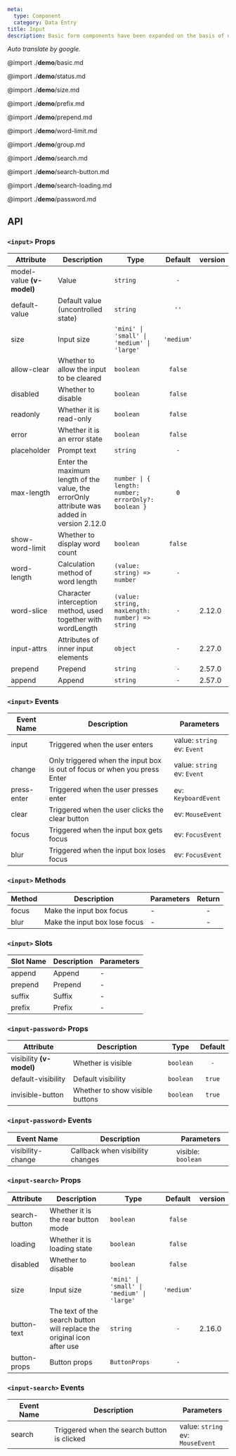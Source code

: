 ```yaml
meta:
  type: Component
  category: Data Entry
title: Input
description: Basic form components have been expanded on the basis of native controls and can be used in combination.
```

_Auto translate by google._

@import ./**demo**/basic.md

@import ./**demo**/status.md

@import ./**demo**/size.md

@import ./**demo**/prefix.md

@import ./**demo**/prepend.md

@import ./**demo**/word-limit.md

@import ./**demo**/group.md

@import ./**demo**/search.md

@import ./**demo**/search-button.md

@import ./**demo**/search-loading.md

@import ./**demo**/password.md

## API

### `<input>` Props

| Attribute                 | Description                                                                                | Type                                                |  Default   | version |
| ------------------------- | ------------------------------------------------------------------------------------------ | --------------------------------------------------- | :--------: | :------ |
| model-value **(v-model)** | Value                                                                                      | `string`                                            |    `-`     |         |
| default-value             | Default value (uncontrolled state)                                                         | `string`                                            |    `''`    |         |
| size                      | Input size                                                                                 | `'mini' \| 'small' \| 'medium' \| 'large'`          | `'medium'` |         |
| allow-clear               | Whether to allow the input to be cleared                                                   | `boolean`                                           |  `false`   |         |
| disabled                  | Whether to disable                                                                         | `boolean`                                           |  `false`   |         |
| readonly                  | Whether it is read-only                                                                    | `boolean`                                           |  `false`   |         |
| error                     | Whether it is an error state                                                               | `boolean`                                           |  `false`   |         |
| placeholder               | Prompt text                                                                                | `string`                                            |    `-`     |         |
| max-length                | Enter the maximum length of the value, the errorOnly attribute was added in version 2.12.0 | `number \| { length: number; errorOnly?: boolean }` |    `0`     |         |
| show-word-limit           | Whether to display word count                                                              | `boolean`                                           |  `false`   |         |
| word-length               | Calculation method of word length                                                          | `(value: string) => number`                         |    `-`     |         |
| word-slice                | Character interception method, used together with wordLength                               | `(value: string, maxLength: number) => string`      |    `-`     | 2.12.0  |
| input-attrs               | Attributes of inner input elements                                                         | `object`                                            |    `-`     | 2.27.0  |
| prepend                   | Prepend                                                                                    | `string`                                            |    `-`     | 2.57.0  |
| append                    | Append                                                                                     | `string`                                            |    `-`     | 2.57.0  |

### `<input>` Events

| Event Name  | Description                                                               | Parameters                     |
| ----------- | ------------------------------------------------------------------------- | ------------------------------ |
| input       | Triggered when the user enters                                            | value: `string`<br>ev: `Event` |
| change      | Only triggered when the input box is out of focus or when you press Enter | value: `string`<br>ev: `Event` |
| press-enter | Triggered when the user presses enter                                     | ev: `KeyboardEvent`            |
| clear       | Triggered when the user clicks the clear button                           | ev: `MouseEvent`               |
| focus       | Triggered when the input box gets focus                                   | ev: `FocusEvent`               |
| blur        | Triggered when the input box loses focus                                  | ev: `FocusEvent`               |

### `<input>` Methods

| Method | Description                   | Parameters | Return |
| ------ | ----------------------------- | ---------- | :----: |
| focus  | Make the input box focus      | -          |   -    |
| blur   | Make the input box lose focus | -          |   -    |

### `<input>` Slots

| Slot Name | Description | Parameters |
| --------- | ----------- | ---------- |
| append    | Append      | -          |
| prepend   | Prepend     | -          |
| suffix    | Suffix      | -          |
| prefix    | Prefix      | -          |

### `<input-password>` Props

| Attribute                | Description                     | Type      | Default |
| ------------------------ | ------------------------------- | --------- | :-----: |
| visibility **(v-model)** | Whether is visible              | `boolean` |   `-`   |
| default-visibility       | Default visibility              | `boolean` | `true`  |
| invisible-button         | Whether to show visible buttons | `boolean` | `true`  |

### `<input-password>` Events

| Event Name        | Description                      | Parameters         |
| ----------------- | -------------------------------- | ------------------ |
| visibility-change | Callback when visibility changes | visible: `boolean` |

### `<input-search>` Props

| Attribute     | Description                                                            | Type                                       |  Default   | version |
| ------------- | ---------------------------------------------------------------------- | ------------------------------------------ | :--------: | :------ |
| search-button | Whether it is the rear button mode                                     | `boolean`                                  |  `false`   |         |
| loading       | Whether it is loading state                                            | `boolean`                                  |  `false`   |         |
| disabled      | Whether to disable                                                     | `boolean`                                  |  `false`   |         |
| size          | Input size                                                             | `'mini' \| 'small' \| 'medium' \| 'large'` | `'medium'` |         |
| button-text   | The text of the search button will replace the original icon after use | `string`                                   |    `-`     | 2.16.0  |
| button-props  | Button props                                                           | `ButtonProps`                              |    `-`     |         |

### `<input-search>` Events

| Event Name | Description                                 | Parameters                          |
| ---------- | ------------------------------------------- | ----------------------------------- |
| search     | Triggered when the search button is clicked | value: `string`<br>ev: `MouseEvent` |
